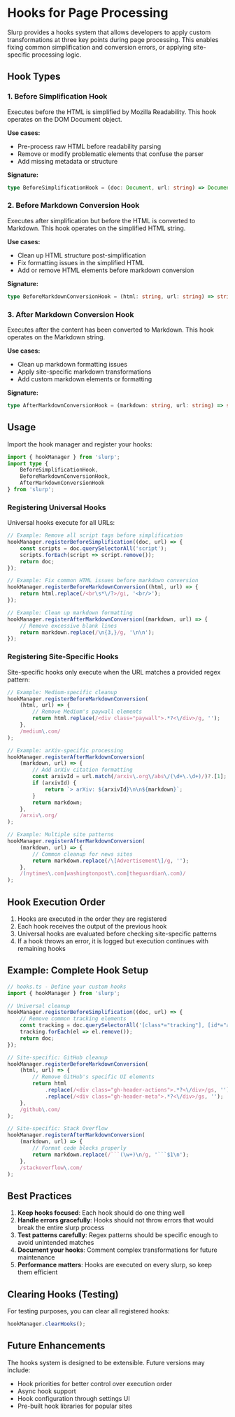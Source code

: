 # Hooks for Page Processing

Slurp provides a hooks system that allows developers to apply custom transformations at three key points during page processing. This enables fixing common simplification and conversion errors, or applying site-specific processing logic.

## Hook Types

### 1. Before Simplification Hook
Executes before the HTML is simplified by Mozilla Readability. This hook operates on the DOM Document object.

**Use cases:**
- Pre-process raw HTML before readability parsing
- Remove or modify problematic elements that confuse the parser
- Add missing metadata or structure

**Signature:**
```typescript
type BeforeSimplificationHook = (doc: Document, url: string) => Document;
```

### 2. Before Markdown Conversion Hook
Executes after simplification but before the HTML is converted to Markdown. This hook operates on the simplified HTML string.

**Use cases:**
- Clean up HTML structure post-simplification
- Fix formatting issues in the simplified HTML
- Add or remove HTML elements before markdown conversion

**Signature:**
```typescript
type BeforeMarkdownConversionHook = (html: string, url: string) => string;
```

### 3. After Markdown Conversion Hook
Executes after the content has been converted to Markdown. This hook operates on the Markdown string.

**Use cases:**
- Clean up markdown formatting issues
- Apply site-specific markdown transformations
- Add custom markdown elements or formatting

**Signature:**
```typescript
type AfterMarkdownConversionHook = (markdown: string, url: string) => string;
```

## Usage

Import the hook manager and register your hooks:

```typescript
import { hookManager } from 'slurp';
import type { 
    BeforeSimplificationHook, 
    BeforeMarkdownConversionHook, 
    AfterMarkdownConversionHook 
} from 'slurp';
```

### Registering Universal Hooks

Universal hooks execute for all URLs:

```typescript
// Example: Remove all script tags before simplification
hookManager.registerBeforeSimplification((doc, url) => {
    const scripts = doc.querySelectorAll('script');
    scripts.forEach(script => script.remove());
    return doc;
});

// Example: Fix common HTML issues before markdown conversion
hookManager.registerBeforeMarkdownConversion((html, url) => {
    return html.replace(/<br\s*\/?>/gi, '<br/>');
});

// Example: Clean up markdown formatting
hookManager.registerAfterMarkdownConversion((markdown, url) => {
    // Remove excessive blank lines
    return markdown.replace(/\n{3,}/g, '\n\n');
});
```

### Registering Site-Specific Hooks

Site-specific hooks only execute when the URL matches a provided regex pattern:

```typescript
// Example: Medium-specific cleanup
hookManager.registerBeforeMarkdownConversion(
    (html, url) => {
        // Remove Medium's paywall elements
        return html.replace(/<div class="paywall">.*?<\/div>/g, '');
    },
    /medium\.com/
);

// Example: arXiv-specific processing
hookManager.registerAfterMarkdownConversion(
    (markdown, url) => {
        // Add arXiv citation formatting
        const arxivId = url.match(/arxiv\.org\/abs\/(\d+\.\d+)/)?.[1];
        if (arxivId) {
            return `> arXiv: ${arxivId}\n\n${markdown}`;
        }
        return markdown;
    },
    /arxiv\.org/
);

// Example: Multiple site patterns
hookManager.registerAfterMarkdownConversion(
    (markdown, url) => {
        // Common cleanup for news sites
        return markdown.replace(/\[Advertisement\]/g, '');
    },
    /(nytimes\.com|washingtonpost\.com|theguardian\.com)/
);
```

## Hook Execution Order

1. Hooks are executed in the order they are registered
2. Each hook receives the output of the previous hook
3. Universal hooks are evaluated before checking site-specific patterns
4. If a hook throws an error, it is logged but execution continues with remaining hooks

## Example: Complete Hook Setup

```typescript
// hooks.ts - Define your custom hooks
import { hookManager } from 'slurp';

// Universal cleanup
hookManager.registerBeforeSimplification((doc, url) => {
    // Remove common tracking elements
    const tracking = doc.querySelectorAll('[class*="tracking"], [id*="analytics"]');
    tracking.forEach(el => el.remove());
    return doc;
});

// Site-specific: GitHub cleanup
hookManager.registerBeforeMarkdownConversion(
    (html, url) => {
        // Remove GitHub's specific UI elements
        return html
            .replace(/<div class="gh-header-actions">.*?<\/div>/gs, '')
            .replace(/<div class="gh-header-meta">.*?<\/div>/gs, '');
    },
    /github\.com/
);

// Site-specific: Stack Overflow
hookManager.registerAfterMarkdownConversion(
    (markdown, url) => {
        // Format code blocks properly
        return markdown.replace(/```(\w+)\n/g, '```$1\n');
    },
    /stackoverflow\.com/
);
```

## Best Practices

1. **Keep hooks focused**: Each hook should do one thing well
2. **Handle errors gracefully**: Hooks should not throw errors that would break the entire slurp process
3. **Test patterns carefully**: Regex patterns should be specific enough to avoid unintended matches
4. **Document your hooks**: Comment complex transformations for future maintenance
5. **Performance matters**: Hooks are executed on every slurp, so keep them efficient

## Clearing Hooks (Testing)

For testing purposes, you can clear all registered hooks:

```typescript
hookManager.clearHooks();
```

## Future Enhancements

The hooks system is designed to be extensible. Future versions may include:
- Hook priorities for better control over execution order
- Async hook support
- Hook configuration through settings UI
- Pre-built hook libraries for popular sites
